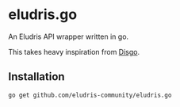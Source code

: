 # eludris.go

An Eludris API wrapper written in go.

This takes heavy inspiration from [Disgo](https://github.com/disgoorg/disgo).

## Installation

```bash
go get github.com/eludris-community/eludris.go
```

